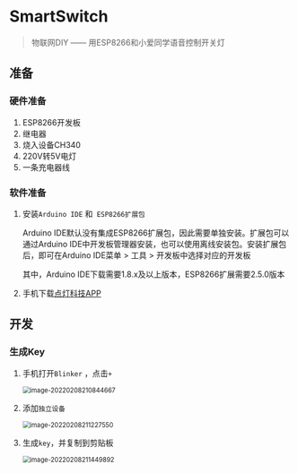 # SmartSwitch
> 物联网DIY —— 用ESP8266和小爱同学语音控制开关灯

## 准备

### 硬件准备

1. ESP8266开发板
2. 继电器
3. 烧入设备CH340
4. 220V转5V电灯
5. 一条充电器线

### 软件准备

1. 安装`Arduino IDE` 和` ESP8266扩展包`

   Arduino IDE默认没有集成ESP8266扩展包，因此需要单独安装。扩展包可以通过Arduino IDE中开发板管理器安装，也可以使用离线安装包。安装扩展包后，即可在Arduino IDE菜单 > 工具 > 开发板中选择对应的开发板

   其中，Arduino IDE下载需要1.8.x及以上版本，ESP8266扩展需要2.5.0版本

2. 手机下载[点灯科技APP](diandeng.tech/home) 

## 开发

### 生成Key

1. 手机打开`Blinker` ，点击`+`

   <img src="https://gitee.com/seasontong/image/raw/master/img/image-20220208210844667.png" alt="image-20220208210844667" style="zoom:80%;" />

2. 添加`独立设备`

   <img src="https://gitee.com/seasontong/image/raw/master/img/image-20220208211227550.png" alt="image-20220208211227550" style="zoom: 80%;" />

3. 生成`key`，并复制到剪贴板

   

   <img src="https://gitee.com/seasontong/image/raw/master/img/image-20220208211449892.png" alt="image-20220208211449892" style="zoom:80%;" />
